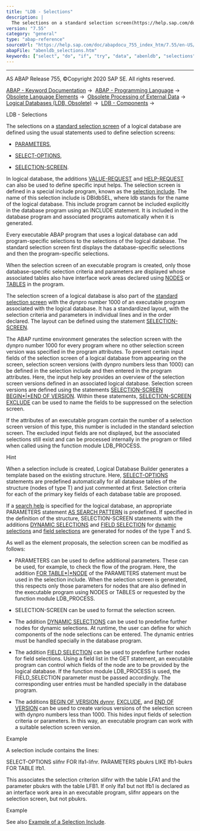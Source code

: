 ```yaml
---
title: "LDB - Selections"
description: |
  The selections on a standard selection screen(https://help.sap.com/doc/abapdocu_755_index_htm/7.55/en-US/abenstandard_selscreen_glosry.htm 'Glossary Entry') of a logical database are defined using the usual statements used to define selection screens: -   PARAMETERS(https://help.sap.com/doc/abap
version: "7.55"
category: "general"
type: "abap-reference"
sourceUrl: "https://help.sap.com/doc/abapdocu_755_index_htm/7.55/en-US/abenldb_selections.htm"
abapFile: "abenldb_selections.htm"
keywords: ["select", "do", "if", "try", "data", "abenldb", "selections"]
---
```


* * *

AS ABAP Release 755, ©Copyright 2020 SAP SE. All rights reserved.

[ABAP - Keyword Documentation](https://help.sap.com/doc/abapdocu_755_index_htm/7.55/en-US/abenabap.htm) →  [ABAP - Programming Language](https://help.sap.com/doc/abapdocu_755_index_htm/7.55/en-US/abenabap_reference.htm) →  [Obsolete Language Elements](https://help.sap.com/doc/abapdocu_755_index_htm/7.55/en-US/abenabap_obsolete.htm) →  [Obsolete Processing of External Data](https://help.sap.com/doc/abapdocu_755_index_htm/7.55/en-US/abendata_storage_obsolete.htm) →  [Logical Databases (LDB, Obsolete)](https://help.sap.com/doc/abapdocu_755_index_htm/7.55/en-US/abenldb.htm) →  [LDB - Components](https://help.sap.com/doc/abapdocu_755_index_htm/7.55/en-US/abenldb_oview.htm) → 

LDB - Selections

The selections on a [standard selection screen](https://help.sap.com/doc/abapdocu_755_index_htm/7.55/en-US/abenstandard_selscreen_glosry.htm "Glossary Entry") of a logical database are defined using the usual statements used to define selection screens:

-   [PARAMETERS](https://help.sap.com/doc/abapdocu_755_index_htm/7.55/en-US/abapparameters.htm),

-   [SELECT-OPTIONS](https://help.sap.com/doc/abapdocu_755_index_htm/7.55/en-US/abapselect-options.htm),

-   [SELECTION-SCREEN](https://help.sap.com/doc/abapdocu_755_index_htm/7.55/en-US/abapselection-screen.htm).

In logical database, the additions [VALUE-REQUEST](https://help.sap.com/doc/abapdocu_755_index_htm/7.55/en-US/abapparameters_ldb.htm) and [HELP-REQUEST](https://help.sap.com/doc/abapdocu_755_index_htm/7.55/en-US/abapparameters_ldb.htm) can also be used to define specific input helps. The selection screen is defined in a special include program, known as the [selection include](https://help.sap.com/doc/abapdocu_755_index_htm/7.55/en-US/abenselection_include_glosry.htm "Glossary Entry"). The name of this selection include is DBldbSEL, where ldb stands for the name of the logical database. This include program cannot be included explicitly in the database program using an INCLUDE statement. It is included in the database program and associated programs automatically when it is generated.

Every executable ABAP program that uses a logical database can add program-specific selections to the selections of the logical database. The standard selection screen first displays the database-specific selections and then the program-specific selections.

When the selection screen of an executable program is created, only those database-specific selection criteria and parameters are displayed whose associated tables also have interface work areas declared using [NODES](https://help.sap.com/doc/abapdocu_755_index_htm/7.55/en-US/abapnodes.htm) or [TABLES](https://help.sap.com/doc/abapdocu_755_index_htm/7.55/en-US/abaptables.htm) in the program.

The selection screen of a logical database is also part of the [standard selection screen](https://help.sap.com/doc/abapdocu_755_index_htm/7.55/en-US/abenstandard_selscreen_glosry.htm "Glossary Entry") with the dynpro number 1000 of an executable program associated with the logical database. It has a standardized layout, with the selection criteria and parameters in individual lines and in the order declared. The layout can be defined using the statement [SELECTION-SCREEN](https://help.sap.com/doc/abapdocu_755_index_htm/7.55/en-US/abapselection-screen.htm).

The ABAP runtime environment generates the selection screen with the dynpro number 1000 for every program where no other selection screen version was specified in the program attributes. To prevent certain input fields of the selection screen of a logical database from appearing on the screen, selection screen versions (with dynpro numbers less than 1000) can be defined in the selection include and then entered in the program attributes. Here, the input help key provides an overview of the selection screen versions defined in an associated logical database. Selection screen versions are defined using the statements [SELECTION-SCREEN BEGIN*|*END OF VERSION](https://help.sap.com/doc/abapdocu_755_index_htm/7.55/en-US/abapselection-screen_ldb_version.htm). Within these statements, [SELECTION-SCREEN EXCLUDE](https://help.sap.com/doc/abapdocu_755_index_htm/7.55/en-US/abapselection-screen_ldb_version.htm) can be used to name the fields to be suppressed on the selection screen.

If the attributes of an executable program contain the number of a selection screen version of this type, this number is included in the standard selection screen. The excluded input fields are not displayed, but the associated selections still exist and can be processed internally in the program or filled when called using the function module LDB\_PROCESS.

Hint

When a selection include is created, Logical Database Builder generates a template based on the existing structure. Here, [SELECT-OPTIONS](https://help.sap.com/doc/abapdocu_755_index_htm/7.55/en-US/abapselect-options.htm) statements are predefined automatically for all database tables of the structure (nodes of type T) and just commented at first. Selection criteria for each of the primary key fields of each database table are proposed.

If a [search help](https://help.sap.com/doc/abapdocu_755_index_htm/7.55/en-US/abenldb_search_help.htm) is specified for the logical database, an appropriate PARAMETERS statement [AS SEARCH PATTERN](https://help.sap.com/doc/abapdocu_755_index_htm/7.55/en-US/abapparameters_ldb.htm) is predefined. If specified in the definition of the structure, SELECTION-SCREEN statements with the additions [DYNAMIC SELECTIONS](https://help.sap.com/doc/abapdocu_755_index_htm/7.55/en-US/abapselection-screen_ldb_dynamic.htm) and [FIELD SELECTION](https://help.sap.com/doc/abapdocu_755_index_htm/7.55/en-US/abapselection-screen_ldb_field.htm) for [dynamic selections](https://help.sap.com/doc/abapdocu_755_index_htm/7.55/en-US/abenldb_free_selections.htm) and [field selections](https://help.sap.com/doc/abapdocu_755_index_htm/7.55/en-US/abenldb_field_selections.htm) are generated for nodes of the type T and S.

As well as the element proposals, the selection screen can be modified as follows:

-   PARAMETERS can be used to define additional parameters. These can be used, for example, to check the flow of the program. Here, the addition [FOR TABLE*|*NODE](https://help.sap.com/doc/abapdocu_755_index_htm/7.55/en-US/abapparameters_ldb.htm) of the PARAMETERS statement must be used in the selection include. When the selection screen is generated, this respects only those parameters for nodes that are also defined in the executable program using NODES or TABLES or requested by the function module LDB\_PROCESS.

-   SELECTION-SCREEN can be used to format the selection screen.

-   The addition [DYNAMIC SELECTIONS](https://help.sap.com/doc/abapdocu_755_index_htm/7.55/en-US/abapselection-screen_ldb_dynamic.htm) can be used to predefine further nodes for dynamic selections. At runtime, the user can define for which components of the node selections can be entered. The dynamic entries must be handled specially in the database program.

-   The addition [FIELD SELECTION](https://help.sap.com/doc/abapdocu_755_index_htm/7.55/en-US/abapselection-screen_ldb_field.htm) can be used to predefine further nodes for field selections. Using a field list in the GET statement, an executable program can control which fields of the node are to be provided by the logical database. If the function module LDB\_PROCESS is used, the FIELD\_SELECTION parameter must be passed accordingly. The corresponding user entries must be handled specially in the database program.

-   The additions [BEGIN OF VERSION dynnr](https://help.sap.com/doc/abapdocu_755_index_htm/7.55/en-US/abapselection-screen_ldb_version.htm), [EXCLUDE](https://help.sap.com/doc/abapdocu_755_index_htm/7.55/en-US/abapselection-screen_ldb_version.htm), and [END OF VERSION](https://help.sap.com/doc/abapdocu_755_index_htm/7.55/en-US/abapselection-screen_ldb_version.htm) can be used to create various versions of the selection screen with dynpro numbers less than 1000. This hides input fields of selection criteria or parameters. In this way, an executable program can work with a suitable selection screen version.

Example

A selection include contains the lines:

SELECT-OPTIONS slifnr FOR lfa1-lifnr.
PARAMETERS pbukrs LIKE lfb1-bukrs FOR TABLE lfb1.

This associates the selection criterion slifnr with the table LFA1 and the parameter pbukrs with the table LFB1. If only lfa1 but not lfb1 is declared as an interface work area in an executable program, slifnr appears on the selection screen, but not pbukrs.

Example

See also [Example of a Selection Include](https://help.sap.com/doc/abapdocu_755_index_htm/7.55/en-US/abenldb_selections_example.htm).